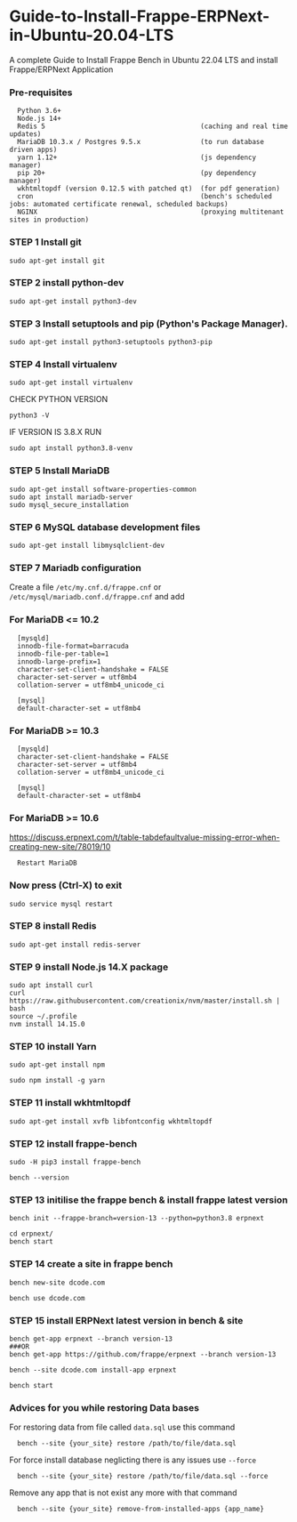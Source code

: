 # Guide-to-Install-Frappe-ERPNext-in-Ubuntu-20.04-LTS
A complete Guide to Install Frappe Bench in Ubuntu 22.04 LTS and install Frappe/ERPNext Application

### Pre-requisites 

      Python 3.6+
      Node.js 14+
      Redis 5                                       (caching and real time updates)
      MariaDB 10.3.x / Postgres 9.5.x               (to run database driven apps)
      yarn 1.12+                                    (js dependency manager)
      pip 20+                                       (py dependency manager)
      wkhtmltopdf (version 0.12.5 with patched qt)  (for pdf generation)
      cron                                          (bench's scheduled jobs: automated certificate renewal, scheduled backups)
      NGINX                                         (proxying multitenant sites in production)



### STEP 1 Install git
    sudo apt-get install git

### STEP 2 install python-dev

    sudo apt-get install python3-dev

### STEP 3 Install setuptools and pip (Python's Package Manager).

    sudo apt-get install python3-setuptools python3-pip

### STEP 4 Install virtualenv
    
    sudo apt-get install virtualenv
    
  CHECK PYTHON VERSION 
  
    python3 -V
  
  IF VERSION IS 3.8.X RUN
  
    sudo apt install python3.8-venv

### STEP 5 Install MariaDB

    sudo apt-get install software-properties-common
    sudo apt install mariadb-server
    sudo mysql_secure_installation
    
    
### STEP 6  MySQL database development files

    sudo apt-get install libmysqlclient-dev
###      STEP 7 Mariadb configuration
Create a file `/etc/my.cnf.d/frappe.cnf` or `/etc/mysql/mariadb.conf.d/frappe.cnf` and add

### For MariaDB <= 10.2
      
      [mysqld]
      innodb-file-format=barracuda
      innodb-file-per-table=1
      innodb-large-prefix=1
      character-set-client-handshake = FALSE
      character-set-server = utf8mb4
      collation-server = utf8mb4_unicode_ci
      
      [mysql]
      default-character-set = utf8mb4

### For MariaDB >= 10.3

      [mysqld]
      character-set-client-handshake = FALSE
      character-set-server = utf8mb4
      collation-server = utf8mb4_unicode_ci
      
      [mysql]
      default-character-set = utf8mb4
      
###      For MariaDB >= 10.6

https://discuss.erpnext.com/t/table-tabdefaultvalue-missing-error-when-creating-new-site/78019/10

      Restart MariaDB

###       Now press (Ctrl-X) to exit

    sudo service mysql restart

### STEP 8 install Redis
    
    sudo apt-get install redis-server

### STEP 9 install Node.js 14.X package

    sudo apt install curl 
    curl https://raw.githubusercontent.com/creationix/nvm/master/install.sh | bash
    source ~/.profile
    nvm install 14.15.0  

### STEP 10  install Yarn

    sudo apt-get install npm

    sudo npm install -g yarn

### STEP 11 install wkhtmltopdf

    sudo apt-get install xvfb libfontconfig wkhtmltopdf
    

### STEP 12 install frappe-bench

    sudo -H pip3 install frappe-bench
    
    bench --version
    
### STEP 13 initilise the frappe bench & install frappe latest version 

    bench init --frappe-branch=version-13 --python=python3.8 erpnext
    
    cd erpnext/
    bench start
    
### STEP 14 create a site in frappe bench 
    
    bench new-site dcode.com
    
    bench use dcode.com

### STEP 15 install ERPNext latest version in bench & site

    bench get-app erpnext --branch version-13
    ###OR
    bench get-app https://github.com/frappe/erpnext --branch version-13

    bench --site dcode.com install-app erpnext
    
    bench start

### Advices for you while restoring Data bases
 For restoring data from file called `data.sql` use this command
 
      bench --site {your_site} restore /path/to/file/data.sql

 For force install database neglicting there is any issues use `--force`   

      bench --site {your_site} restore /path/to/file/data.sql --force

 Remove any app that is not exist any more with that command

      bench --site {your_site} remove-from-installed-apps {app_name}

